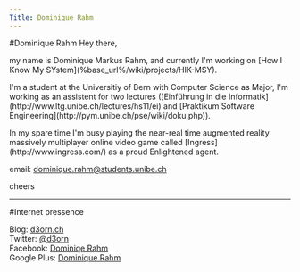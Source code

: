 ```yaml
---
Title: Dominique Rahm
---
```

#Dominique Rahm
Hey there,

<p>my name is Dominique Markus Rahm, and currently I'm working on [How I Know My SYstem](%base_url%/wiki/projects/HIK-MSY). <br />
<p>I'm a student at the Universitiy of Bern with Computer Science as Major, I'm working as an assistent for two lectures ([Einführung in die Informatik](http://www.ltg.unibe.ch/lectures/hs11/ei) and [Praktikum Software Engineering](http://pym.unibe.ch/pse/wiki/doku.php)). 

<p> In my spare time I'm busy playing the near-real time augmented reality massively multiplayer online video game called [Ingress](http://www.ingress.com/) as a proud Enlightened agent.

email: dominique.rahm@students.unibe.ch

cheers 

---
#Internet pressence

Blog: 	[d3orn.ch](http://www.d3orn.ch) <br />
Twitter: 	[@d3orn](http://twitter.com/d3orn) <br />
Facebook: 	[Dominiqe Rahm](http://www.facebook.com/home.php?sk=lf#!/d3orn) <br />
Google Plus: 	[Dominique Rahm](https://plus.google.com/u/0/106260468011720943719/posts)
